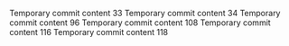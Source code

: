 Temporary commit content 33
Temporary commit content 34
Temporary commit content 96
Temporary commit content 108
Temporary commit content 116
Temporary commit content 118
